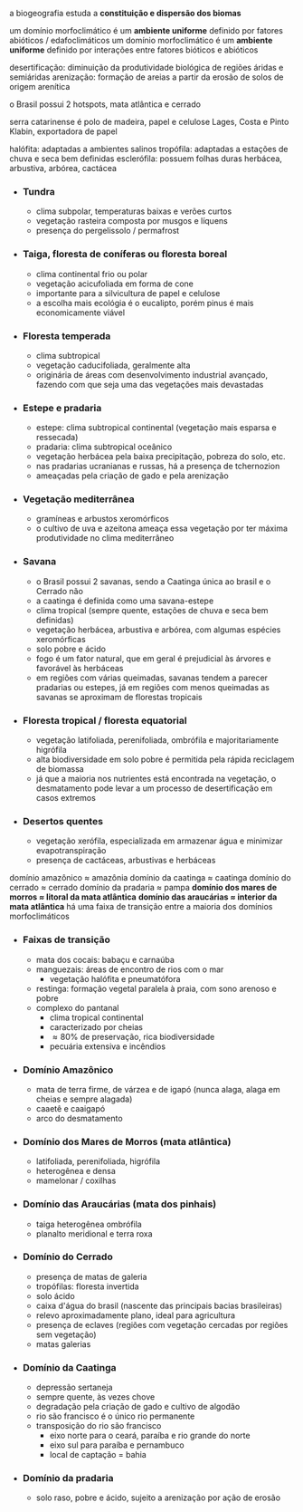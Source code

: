 
a biogeografia estuda a **constituição e dispersão dos biomas**

um domínio morfoclimático é um **ambiente uniforme** definido por fatores abióticos / edafoclimáticos
um domínio morfoclimático é um **ambiente uniforme** definido por interações entre fatores bióticos e abióticos

desertificação: diminuição da produtividade biológica de regiões áridas e semiáridas
arenização: formação de areias a partir da erosão de solos de origem arenítica

o Brasil possui 2 hotspots, mata atlântica e cerrado

serra catarinense é polo de madeira, papel e celulose
Lages, Costa e Pinto
Klabin, exportadora de papel

halófita: adaptadas a ambientes salinos
tropófila: adaptadas a estações de chuva e seca bem definidas
esclerófila: possuem folhas duras
herbácea, arbustiva, arbórea, cactácea

- ### Tundra
	- clima subpolar, temperaturas baixas e verões curtos
	- vegetação rasteira composta por musgos e líquens
	- presença do pergelissolo / permafrost
- ### Taiga, floresta de coníferas ou floresta boreal
	- clima continental frio ou polar
	- vegetação acicufoliada em forma de cone
	- importante para a silvicultura de papel e celulose
	- a escolha mais ecológia é o eucalipto, porém pinus é mais economicamente viável
- ### Floresta temperada
	- clima subtropical
	- vegetação caducifoliada, geralmente alta
	- originária de áreas com desenvolvimento industrial avançado, fazendo com que seja uma das vegetações mais devastadas
- ### Estepe e pradaria
	- estepe: clima subtropical continental (vegetação mais esparsa e ressecada)
	- pradaria: clima subtropical oceânico
	- vegetação herbácea pela baixa precipitação, pobreza do solo, etc.
	- nas pradarias ucranianas e russas, há a presença de tchernozion
	- ameaçadas pela criação de gado e pela arenização
- ### Vegetação mediterrânea
	- gramíneas e arbustos xeromórficos
	- o cultivo de uva e azeitona ameaça essa vegetação por ter máxima produtividade no clima mediterrâneo
- ### Savana
	- o Brasil possui 2 savanas, sendo a Caatinga única ao brasil e o Cerrado não
	- a caatinga é definida como uma savana-estepe
	- clima tropical (sempre quente, estações de chuva e seca bem definidas)
	- vegetação herbácea, arbustiva e arbórea, com algumas espécies xeromórficas
	- solo pobre e ácido
	- fogo é um fator natural, que em geral é prejudicial às árvores e favorável às herbáceas
	- em regiões com várias queimadas, savanas tendem a parecer pradarias ou estepes, já em regiões com menos queimadas as savanas se aproximam de florestas tropicais
- ### Floresta tropical / floresta equatorial
	- vegetação latifoliada, perenifoliada, ombrófila e majoritariamente higrófila
	- alta biodiversidade em solo pobre é permitida pela rápida reciclagem de biomassa
	- já que a maioria nos nutrientes está encontrada na vegetação, o desmatamento pode levar a um processo de desertificação em casos extremos
- ### Desertos quentes
	- vegetação xerófila, especializada em armazenar água e minimizar evapotranspiração
	- presença de cactáceas, arbustivas e herbáceas


domínio amazônico $\approx$ amazônia
domínio da caatinga $\approx$ caatinga
domínio do cerrado $\approx$ cerrado
domínio da pradaria $\approx$ pampa
**domínio dos mares de morros $\approx$ litoral da mata atlântica**
**domínio das araucárias $\approx$ interior da mata atlântica**
há uma faixa de transição entre a maioria dos domínios morfoclimáticos


- ### Faixas de transição
	- mata dos cocais: babaçu e carnaúba
	- manguezais: áreas de encontro de rios com o mar
		- vegetação halófita e pneumatófora
	- restinga: formação vegetal paralela à praia, com sono arenoso e pobre
	- complexo do pantanal
		- clima tropical continental
		- caracterizado por cheias
		- $\approx80\%$ de preservação, rica biodiversidade
		- pecuária extensiva e incêndios
- ### Domínio Amazônico
	- mata de terra firme, de várzea e de igapó (nunca alaga, alaga em cheias e sempre alagada)
	- caaetê e caaigapó
	- arco do desmatamento
- ### Domínio dos Mares de Morros (mata atlântica)
	- latifoliada, perenifoliada, higrófila
	- heterogênea e densa
	- mamelonar / coxilhas
- ### Domínio das Araucárias (mata dos pinhais)
	- taiga heterogênea ombrófila
	- planalto meridional e terra roxa
- ### Domínio do Cerrado
	- presença de matas de galeria
	- tropófilas: floresta invertida
	- solo ácido
	- caixa d'água do brasil (nascente das principais bacias brasileiras)
	- relevo aproximadamente plano, ideal para agricultura
	- presença de eclaves (regiões com vegetação cercadas por regiões sem vegetação)
	- matas galerias
- ### Domínio da Caatinga
	- depressão sertaneja
	- sempre quente, às vezes chove
	- degradação pela criação de gado e cultivo de algodão
	- rio são francisco é o único rio permanente
	- transposição do rio são francisco
		- eixo norte para o ceará, paraíba e rio grande do norte
		- eixo sul para paraíba e pernambuco
		- local de captação = bahia
- ### Domínio da pradaria
	- solo raso, pobre e ácido, sujeito a arenização por ação de erosão
